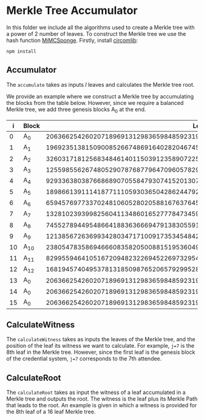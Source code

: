 # Merkle Tree Accumulator

In this folder we include all the algorithms used to create a Merkle tree with a power of 2 number of leaves. To construct the Merkle tree we use the hash function [MiMCSponge](https://github.com/iden3/circomlib/blob/master/src/mimcsponge.js). Firstly, install [circomlib](https://github.com/iden3/circomlib):
``` 
npm install
```

## Accumulator

The ```accumulate``` takes as inputs *l* leaves and calculates the Merkle tree root.


We provide an example where we construct a Merkle tree by accumulating the blocks from the table below. However, since we require a balanced Merkle tree, we add three genesis blocks A<sub>0</sub> at the end.

|       i       |     Block     |      Leaf     |
| ------------- | ------------- | ------------- |
| 0  | A<sub>0</sub> | 20636625426020718969131298365984859231982649550971729229988535915544421356929n|
| 1  | A<sub>1</sub> |  19692351381509008526674869164028204674581562778678059238007466345850648512859n|
| 2  | A<sub>2</sub> | 3260317181256834846140115039123589072259884931802311535649272369690470859820n |
| 3  | A<sub>3</sub> |12559855626748052907876877964709605782913587798297964389509937561042131488444n  |
| 4  | A<sub>4</sub> | 9293363803876686890705584793074152013070937946762690785125371091818451325249n |
| 5  | A<sub>5</sub> | 18986613911141877111059303650428624479276914537821274094557926354566801070694n |
| 6  | A<sub>6</sub> | 6594576977337024810605280205881676376455522480400910569161130375729796322297n|
| 7  | A<sub>7</sub> | 13281023939982560411348601652777847345973472192043949548370725934383906399361n|
| 8  | A<sub>8</sub> | 7455278944954866418836366694791383055917545224687928003145285008456395087672n|
| 9  | A<sub>9</sub> | 1213856726369934280347171009173534548427863030671371843792820420333011250756n|
| 10 | A<sub>10</sub> | 2380547835869466608358205008815195360499221128399310971635383412564068579244n |
| 11 | A<sub>11</sub> | 8299559464105167209482322694522697329548520636870909653503467836670813977401n|
| 12 | A<sub>12</sub> | 16819457404953781318509876520657929952860175851320045696106603468343197921610n|
| 13 | A<sub>0</sub> | 20636625426020718969131298365984859231982649550971729229988535915544421356929n|
| 14 | A<sub>0</sub> | 20636625426020718969131298365984859231982649550971729229988535915544421356929n|
| 15 | A<sub>0</sub> | 20636625426020718969131298365984859231982649550971729229988535915544421356929n|

## CalculateWitness

The ```calculateWitness``` takes as inputs the leaves of the Merkle tree, and the position of the leaf its witness we want to calculate. For example, ```j=7``` is the 8th leaf in the Merkle tree. However, since the first leaf is the genesis block of the credential system, ```j=7``` corresponds to the 7th attendee.

## CalculateRoot

The ```calculateRoot``` takes as input the witness of a leaf accumulated in a Merkle tree and outputs the root. The witness is the leaf plus its Merkle Path that leads to the root. An example is given in which a witness is provided for the 8th leaf of a 16 leaf Merkle tree.
